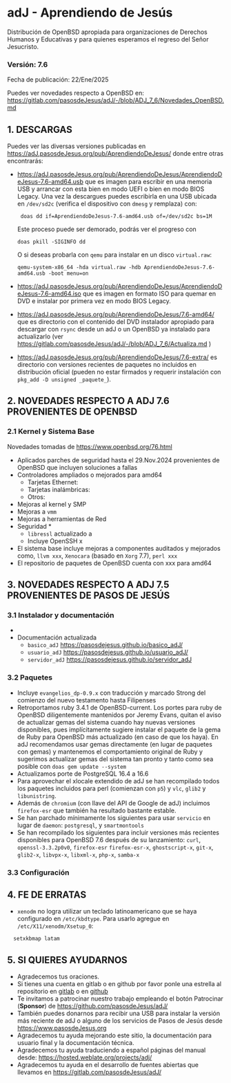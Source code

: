# adJ - Aprendiendo de Jesús

Distribución de OpenBSD apropiada para organizaciones de Derechos Humanos
y Educativas y para quienes esperamos el regreso del Señor Jesucristo.

### Versión: 7.6
Fecha de publicación: 22/Ene/2025

Puedes ver novedades respecto a OpenBSD en:
  <https://gitlab.com/pasosdeJesus/adJ/-/blob/ADJ_7_6/Novedades_OpenBSD.md>

## 1. DESCARGAS

Puedes ver las diversas versiones publicadas en
<https://adJ.pasosdeJesus.org/pub/AprendiendoDeJesus/> donde entre otras
encontrarás:

* <https://adJ.pasosdeJesus.org/pub/AprendiendoDeJesus/AprendiendoDeJesus-7.6-amd64.usb>
  que es imagen para escribir en una memoria USB y arrancar con esta bien en
  modo UEFI o bien en modo BIOS Legacy. Una vez
  la descargues puedes escribirla en una USB ubicada en `/dev/sd2c`
  (verifica el dispositivo con `dmesg` y remplaza) con:

       doas dd if=AprendiendoDeJesus-7.6-amd64.usb of=/dev/sd2c bs=1M

  Este proceso puede ser demorado, podrás ver el progreso con

      doas pkill -SIGINFO dd

  O si deseas probarla con `qemu` para instalar en un disco `virtual.raw`:

      qemu-system-x86_64 -hda virtual.raw -hdb AprendiendoDeJesus-7.6-amd64.usb -boot menu=on

* <https://adJ.pasosdeJesus.org/pub/AprendiendoDeJesus/AprendiendoDeJesus-7.6-amd64.iso>
  que es imagen en formato ISO para quemar en DVD e instalar por primera vez
  en modo BIOS Legacy.

* <https://adJ.pasosdeJesus.org/pub/AprendiendoDeJesus/7.6-amd64/>
  que es directorio con el contenido del DVD instalador apropiado para 
  descargar con `rsync` desde un adJ o un OpenBSD ya instalado para 
  actualizarlo (ver
  <https://gitlab.com/pasosdeJesus/adJ/-/blob/ADJ_7_6/Actualiza.md> )

* <https://adJ.pasosdeJesus.org/pub/AprendiendoDeJesus/7.6-extra/>
  es directorio con versiones recientes de paquetes no incluidos en
  distribución oficial (pueden no estar firmados y requerir instalación con
  `pkg_add -D unsigned _paquete_`).

## 2. NOVEDADES RESPECTO A ADJ 7.6 PROVENIENTES DE OPENBSD

### 2.1 Kernel y Sistema Base

Novedades tomadas de <https://www.openbsd.org/76.html>

* Aplicados parches de seguridad hasta el 29.Nov.2024 provenientes de
  OpenBSD que incluyen soluciones a fallas
* Controladores ampliados o mejorados para amd64
  * Tarjetas Ethernet: 
  * Tarjetas inalámbricas:
  * Otros:
* Mejoras al kernel y SMP
* Mejoras a `vmm`
* Mejoras a herramientas de Red
* Seguridad
  * 
  * `libressl` actualizado a 
  * Incluye OpenSSH x
* El sistema base incluye mejoras a componentes auditados y mejorados
  como, `llvm xxx`,  `Xenocara` (basado en `Xorg` 7.7),
  `perl xxx`
* El repositorio de paquetes de OpenBSD cuenta con xxx para amd64


## 3. NOVEDADES RESPECTO A ADJ 7.5 PROVENIENTES DE PASOS DE JESÚS

### 3.1 Instalador y documentación

*
* Documentación actualizada
  * `basico_adJ`
    <https://pasosdejesus.github.io/basico_adJ/>
  * `usuario_adJ`
    <https://pasosdejesus.github.io/usuario_adJ/>
  * `servidor_adJ`
    <https://pasosdejesus.github.io/servidor_adJ>

### 3.2 Paquetes

* Incluye `evangelios_dp-0.9.x` con traducción y marcado Strong del
  comienzo del nuevo testamento hasta Filipenses
* Retroportamos ruby 3.4.1 de OpenBSD-current. Los portes para ruby de OpenBSD 
  diligentemente mantenidos por Jeremy Evans, quitan el aviso de actualizar 
  gemas del sistema cuando hay nuevas versiones disponibles, 
  pues implícitamente sugiere instalar el paquete de la gema de Ruby para 
  OpenBSD más actualizado (en caso de que los haya).
  En adJ recomendamos usar gemas directamente (en lugar de paquetes con gemas)
  y  mantenemos el comportamiento original de Ruby y sugerimos actualizar 
  gemas del sistema tan pronto y tanto como sea posible con
  `doas gem update --system`
* Actualizamos porte de PostgreSQL 16.4 a 16.6
* Para aprovechar el xlocale extendido de adJ se han recompilado todos
  los paquetes incluidos para perl (comienzan con `p5`) y
  `vlc`, `glib2` y `libunistring`.
* Además de `chromium` (con llave del API de Google de adJ) incluimos 
  `firefox-esr` que también ha resultado bastante estable.
* Se han parchado mínimamente los siguientes para usar `servicio` en lugar
  de `daemon`: `postgresql`, y `smartmontools`
* Se han recompilado los siguientes para incluir versiones más recientes
  disponibles para OpenBSD 7.6 después de su lanzamiento:
  `curl`, `openssl-3.3.2p0v0`, `firefox-esr`
  `firefox-esr-x`, `ghostscript-x`, `git-x`, `glib2-x`, 
  `libvpx-x`, `libxml-x`, `php-x`, `samba-x`

### 3.3 Configuración

## 4. FE DE ERRATAS

- `xenodm` no logra utilizar un teclado latinoamericano que se haya
  configurado en `/etc/kbdtype`.  Para usarlo
  agregue en `/etc/X11/xenodm/Xsetup_0`:
```
  setxkbmap latam
```

## 5. SI QUIERES AYUDARNOS

* Agradecemos tus oraciones.
* Si tienes una cuenta en gitlab o en github por favor ponle una estrella al
  repositorio en [gitlab](https://gitlab.com/pasosdeJesus/adJ) o
  en [github](https://github.com/pasosdeJesus/adJ/)
* Te invitamos a patrocinar nuestro trabajo empleando el botón
  Patrocinar (__Sponsor__) de <https://github.com/pasosdeJesus/adJ/>
* También puedes donarnos para recibir una USB para instalar la
  versión más reciente de adJ o alguno de los servicios de Pasos
  de Jesús desde <https://www.pasosdeJesus.org>
* Agradecemos tu ayuda mejorando este sitio, la documentación
  para usuario final y la documentación técnica.
* Agradecemos tu ayuda traduciendo a español páginas del
  manual desde: <https://hosted.weblate.org/projects/adj/>
* Agradecemos tu ayuda en el desarrollo de fuentes abiertas que llevamos
  en <https://gitlab.com/pasosdeJesus/adJ/>

